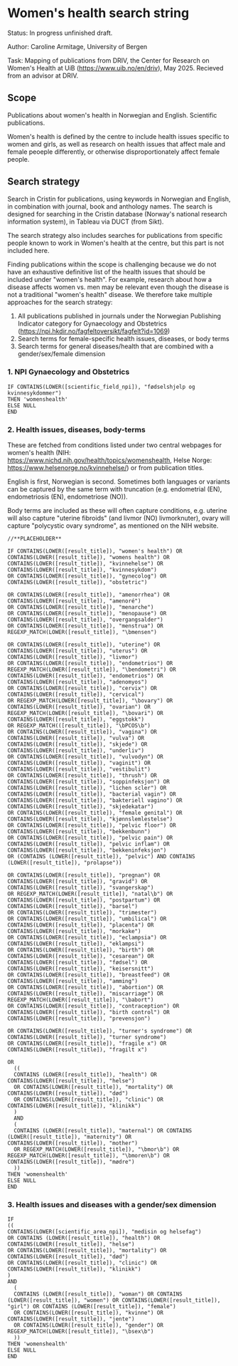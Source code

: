 # Women's health search string

Status: In progress unfinished draft.

Author: Caroline Armitage, University of Bergen

Task: Mapping of publications from DRIV, the Center for Research on Women's Health at UiB (https://www.uib.no/en/driv), May 2025. Recieved from an advisor at DRIV.

## Scope

Publications about women's health in Norwegian and English. Scientific publications. 

Women's health is defined by the centre to include health issues specific to women and girls, as well as research on health issues that affect male and female peoeple differently, or otherwise disproportionately affect female people. 

## Search strategy 

Search in Cristin for publications, using keywords in Norwegian and English, in combination with journal, book and anthology names. 
The search is designed for searching in the Cristin database (Norway's national research information system), in Tableau via DUCT (from Sikt). 

The search strategy also includes searches for publications from specific people known to work in Women's health at the centre, but this part is not included here. 

Finding publications within the scope is challenging because we do not have an exhaustive definitive list of the health issues that should be included under "women's health". 
For example, research about how a disease affects women vs. men may be relevant even though the disease is not a traditional "women's health" disease. 
We therefore take multiple approaches for the search strategy:
1. All publications published in journals under the Norwegian Publishing Indicator category for Gynaecology and Obstetrics (https://npi.hkdir.no/fagfeltoversikt/fagfelt?id=1069)
2. Search terms for female-specific health issues, diseases, or body terms
3. Search terms for general diseases/health that are combined with a gender/sex/female dimension

### 1. NPI Gynaecology and Obstetrics

```
IF CONTAINS(LOWER([scientific_field_npi]), "fødselshjelp og kvinnesykdommer")
THEN 'womenshealth'
ELSE NULL
END
```

### 2. Health issues, diseases, body-terms

These are fetched from conditions listed under two central webpages for women's health (NIH: https://www.nichd.nih.gov/health/topics/womenshealth, Helse Norge: https://www.helsenorge.no/kvinnehelse/) or from publication titles.

English is first, Norwegian is second. Sometimes both languages or variants can be captured by the same term with truncation (e.g. endometrial (EN), endometriosis (EN), endometriose (NO)). 

Body terms are included as these will often capture conditions, e.g. uterine will also capture "uterine fibroids" (and livmor (NO) livmorknuter), ovary will capture "polycystic ovary syndrome", as mentioned on the NIH website.

```
//**PLACEHOLDER**

IF CONTAINS(LOWER([result_title]), "women's health") OR CONTAINS(LOWER([result_title]), "womens health") OR CONTAINS(LOWER([result_title]), "kvinnehelse") OR CONTAINS(LOWER([result_title]), "kvinnesykdom")
OR CONTAINS(LOWER([result_title]), "gynecolog") OR CONTAINS(LOWER([result_title]), "obstetric") 

OR CONTAINS(LOWER([result_title]), "amenorrhea") OR CONTAINS(LOWER([result_title]), "amenoré")
OR CONTAINS(LOWER([result_title]), "menarche")
OR CONTAINS(LOWER([result_title]), "menopause") OR CONTAINS(LOWER([result_title]), "overgangsalder")
OR CONTAINS(LOWER([result_title]), "menstrua") OR REGEXP_MATCH(LOWER([result_title]), "\bmensen")

OR CONTAINS(LOWER([result_title]), "uterine") OR CONTAINS(LOWER([result_title]), "uterus") OR CONTAINS(LOWER([result_title]), "livmor")
OR CONTAINS(LOWER([result_title]), "endometrios") OR REGEXP_MATCH(LOWER([result_title]), "\bendometri") OR CONTAINS(LOWER([result_title]), "endometrios") OR CONTAINS(LOWER([result_title]), "adenomyos")
OR CONTAINS(LOWER([result_title]), "cervix") OR CONTAINS(LOWER([result_title]), "cervical")
OR REGEXP_MATCH(LOWER([result_title]), "\bovary") OR CONTAINS(LOWER([result_title]), "ovarian") OR REGEXP_MATCH(LOWER([result_title]), "\bovari") OR CONTAINS(LOWER([result_title]), "eggstokk")
OR REGEXP_MATCH(([result_title]), "\bPCOS\b")
OR CONTAINS(LOWER([result_title]), "vagina") OR CONTAINS(LOWER([result_title]), "vulva") OR CONTAINS(LOWER([result_title]), "skjede") OR CONTAINS(LOWER([result_title]), "underliv")
OR CONTAINS(LOWER([result_title]), "vulvodyn") OR CONTAINS(LOWER([result_title]), "vaginit") OR CONTAINS(LOWER([result_title]), "vestibulit")
OR CONTAINS(LOWER([result_title]), "thrush") OR CONTAINS(LOWER([result_title]), "soppinfeksjon") OR CONTAINS(LOWER([result_title]), "lichen scler") OR CONTAINS(LOWER([result_title]), "bacterial vagin") OR CONTAINS(LOWER([result_title]), "bakteriell vagino") OR CONTAINS(LOWER([result_title]), "skjedekatar") 
OR CONTAINS(LOWER([result_title]), "female genital") OR CONTAINS(LOWER([result_title]), "kjønnslemlestelse")
OR CONTAINS(LOWER([result_title]), "pelvic floor") OR CONTAINS(LOWER([result_title]), "bekkenbunn")
OR CONTAINS(LOWER([result_title]), "pelvic pain") OR CONTAINS(LOWER([result_title]), "pelvic inflam") OR CONTAINS(LOWER([result_title]), "bekkeninfeksjon")
OR (CONTAINS (LOWER([result_title]), "pelvic") AND CONTAINS (LOWER([result_title]), "prolapse"))

OR CONTAINS(LOWER([result_title]), "pregnan") OR CONTAINS(LOWER([result_title]), "gravid") OR CONTAINS(LOWER([result_title]), "svangerskap")
OR REGEXP_MATCH(LOWER([result_title]), "natal\b") OR CONTAINS(LOWER([result_title]), "postpartum") OR CONTAINS(LOWER([result_title]), "barsel")
OR CONTAINS(LOWER([result_title]), "trimester")
OR CONTAINS(LOWER([result_title]), "umbilical") OR CONTAINS(LOWER([result_title]), "placenta") OR CONTAINS(LOWER([result_title]), "morkake")
OR CONTAINS(LOWER([result_title]), "eclampsia") OR CONTAINS(LOWER([result_title]), "eklampsi")
OR CONTAINS(LOWER([result_title]), "birth") OR CONTAINS(LOWER([result_title]), "cesarean") OR CONTAINS(LOWER([result_title]), "fødsel") OR CONTAINS(LOWER([result_title]), "keisersnitt")
OR CONTAINS(LOWER([result_title]), "breastfeed") OR CONTAINS(LOWER([result_title]), "amming") 
OR CONTAINS(LOWER([result_title]), "abortion") OR CONTAINS(LOWER([result_title]), "miscarriage") OR REGEXP_MATCH(LOWER([result_title]), "\babort")
OR CONTAINS(LOWER([result_title]), "contraception") OR CONTAINS(LOWER([result_title]), "birth control") OR CONTAINS(LOWER([result_title]), "prevensjon") 

OR CONTAINS(LOWER([result_title]), "turner's syndrome") OR CONTAINS(LOWER([result_title]), "turner syndrome")
OR CONTAINS(LOWER([result_title]), "fragile x") OR CONTAINS(LOWER([result_title]), "fragilt x")

OR
  ((
  CONTAINS (LOWER([result_title]), "health") OR CONTAINS(LOWER([result_title]), "helse")
  OR CONTAINS(LOWER([result_title]), "mortality") OR CONTAINS(LOWER([result_title]), "død")
  OR CONTAINS(LOWER([result_title]), "clinic") OR CONTAINS(LOWER([result_title]), "klinikk")
  )
  AND
  (
  CONTAINS (LOWER([result_title]), "maternal") OR CONTAINS (LOWER([result_title]), "maternity") OR CONTAINS(LOWER([result_title]), "mother")
  OR REGEXP_MATCH(LOWER([result_title]), "\bmor\b") OR REGEXP_MATCH(LOWER([result_title]), "\bmoren\b") OR CONTAINS(LOWER([result_title]), "mødre")
  ))
THEN 'womenshealth'
ELSE NULL
END

```

### 3. Health issues and diseases with a gender/sex dimension

```
IF
((
CONTAINS(LOWER([scientific_area_npi]), "medisin og helsefag")
OR CONTAINS (LOWER([result_title]), "health") OR CONTAINS(LOWER([result_title]), "helse")
OR CONTAINS(LOWER([result_title]), "mortality") OR CONTAINS(LOWER([result_title]), "død")
OR CONTAINS(LOWER([result_title]), "clinic") OR CONTAINS(LOWER([result_title]), "klinikk")
)
AND
  (
  CONTAINS (LOWER([result_title]), "woman") OR CONTAINS (LOWER([result_title]), "women") OR CONTAINS(LOWER([result_title]), "girl") OR CONTAINS (LOWER([result_title]), "female")
  OR CONTAINS(LOWER([result_title]), "kvinne") OR CONTAINS(LOWER([result_title]), "jente")
  OR CONTAINS(LOWER([result_title]), "gender") OR REGEXP_MATCH(LOWER([result_title]), "\bsex\b")
  ))
THEN 'womenshealth'
ELSE NULL
END
```
